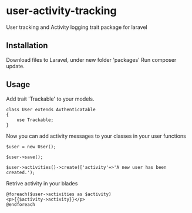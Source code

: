 # user-activity-tracking
User tracking and Activity logging trait package for laravel

## Installation
Download files to Laravel, under new folder 'packages'
Run composer update.

## Usage
Add trait 'Trackable' to your models.
```
class User extends Authenticatable
{
    use Trackable;
}
```
Now you can add activity messages to your classes in your user functions
```
$user = new User();

$user->save();

$user->activities()->create(['activity'=>'A new user has been created.');

```
Retrive activity in your blades
```
@foreach($user->activities as $activity)
<p>{{$activity->activity}}</p>
@endforeach
```
